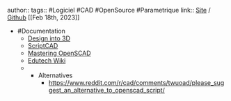 author:: 
tags:: #Logiciel #CAD #OpenSource #Parametrique
link:: [Site](https://openscad.org/) / [Github](https://github.com/openscad/openscad/)
[[Feb 18th, 2023]]

- #Documentation
	- [Design into 3D](https://willadams.gitbook.io/design-into-3d/)
	- [ScriptCAD](https://scriptcad.com/paulftw/OpenSCAD.Tutorial)
	- [Mastering OpenSCAD](https://mastering-openscad.eu/buch/introduction/)
	- [Edutech Wiki](https://edutechwiki.unige.ch/fr/Tutoriel_OpenSCAD)
	-
		- Alternatives
			- https://www.reddit.com/r/cad/comments/twuoad/please_suggest_an_alternative_to_openscad_script/